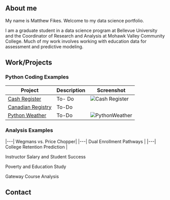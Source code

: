 

## About me

My name is Matthew Fikes. Welcome to my data science portfolio.

I am a graduate student in a data science program at Bellevue University and the Coordinator of Research and Analysis
at Mohawk Valley Community College. Much of my work involves working with education data for assessment and predictive modeling.



## Work/Projects

### Python Coding Examples

| Project | Description | Screenshot |
|---------------|--------------|----------|
| [Cash Register](https://github.com/mjfikes/DSCPortfolio/tree/main/Cash%20Register) | To- Do | ![Cash Register](/assets/pictures/cash_title.png)|
| [Canadian Registry](https://github.com/mjfikes/DSCPortfolio/tree/main/Canadian%20Air%20Registry) | To-Do | |
| [Python Weather](https://github.com/mjfikes/DSCPortfolio/tree/main/PythonWeather) | To-Do | ![PythonWeather](/assets/pictures/weather_title.jpg) |



### Analysis Examples

|---| Wegmans vs. Price Chopper|
|---| Dual Enrollment Pathways |
|---| College Retention Prediction |

Instructor Salary and Student Success

Poverty and Education Study

Gateway Course Analysis 

## Contact
